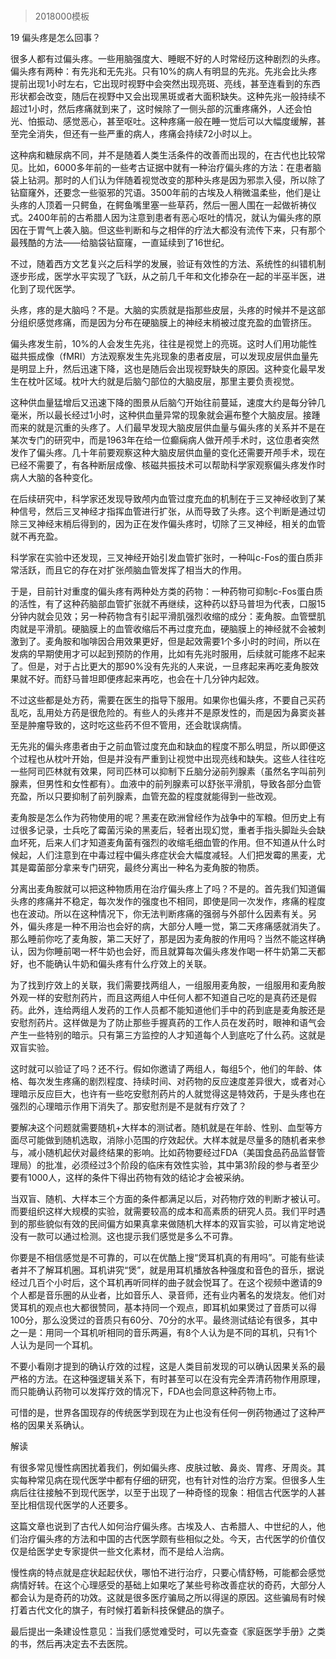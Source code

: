 # 
> 2018000模板





19 偏头疼是怎么回事？


很多人都有过偏头疼。一些用脑强度大、睡眠不好的人时常经历这种剧烈的头疼。偏头疼有两种：有先兆和无先兆。只有10%的病人有明显的先兆。先兆会比头疼提前出现1小时左右，它出现时视野中会突然出现亮斑、亮线，甚至连看到的东西形状都会改变，随后在视野中又会出现黑斑或者大面积缺失。这种先兆一般持续不超过1小时，然后疼痛就到来了，这时候除了一侧头部的沉重疼痛外，人还会怕光、怕振动、感觉恶心，甚至呕吐。这种疼痛一般在睡一觉后可以大幅度缓解，甚至完全消失，但还有一些严重的病人，疼痛会持续72小时以上。

这种病和糖尿病不同，并不是随着人类生活条件的改善而出现的，在古代也比较常见。比如，6000多年前的一些考古证据中就有一种治疗偏头疼的方法：在患者脑袋上钻洞。那时的人们认为伴随着视觉改变的那种头疼是因为邪祟入侵，所以除了钻窟窿外，还要念一些驱邪的咒语。3500年前的古埃及人稍微温柔些，他们是让头疼的人顶着一只鳄鱼，在鳄鱼嘴里塞一些草药，然后一圈人围在一起做祈祷仪式。2400年前的古希腊人因为注意到患者有恶心呕吐的情况，就认为偏头疼的原因在于胃气上袭入脑。但这些判断和与之相伴的疗法大都没有流传下来，只有那个最残酷的方法——给脑袋钻窟窿，一直延续到了16世纪。

不过，随着西方文艺复兴之后科学的发展，验证有效性的方法、系统性的纠错机制逐步形成，医学水平实现了飞跃，从之前几千年和文化掺杂在一起的半巫半医，进化到了现代医学。

头疼，疼的是大脑吗？不是。大脑的实质就是指那些皮层，头疼的时候并不是这部分组织感觉疼痛，而是因为分布在硬脑膜上的神经末梢被过度充盈的血管挤压。

偏头疼发生前，10%的人会发生先兆，往往是视觉上的亮斑。这时人们用功能性磁共振成像（fMRI）方法观察发生先兆现象的患者皮层，可以发现皮层供血量先是明显上升，然后迅速下降，这也是随后会出现视野缺失的原因。这种变化最早发生在枕叶区域。枕叶大约就是后脑勺部位的大脑皮层，那里主要负责视觉。

这种供血量猛增后又迅速下降的图景从后脑勺开始往前蔓延，速度大约是每分钟几毫米，所以最长经过1小时，这种供血量异常的现象就会遍布整个大脑皮层。接踵而来的就是沉重的头疼了。人们最早发现大脑皮层供血量与偏头疼的关系并不是在某次专门的研究中，而是1963年在给一位癫痫病人做开颅手术时，这位患者突然发作了偏头疼。几十年前要观察这种大脑皮层供血量的变化还需要开颅手术，现在已经不需要了，有各种断层成像、核磁共振技术可以帮助科学家观察偏头疼发作时病人大脑的各种变化。

在后续研究中，科学家还发现导致颅内血管过度充血的机制在于三叉神经收到了某种信号，然后三叉神经才指挥血管进行扩张，从而导致了头疼。这个判断是通过切除三叉神经末梢后得到的，因为正在发作偏头疼时，切除了三叉神经，相关的血管就不再充盈。

科学家在实验中还发现，三叉神经开始引发血管扩张时，一种叫c-Fos的蛋白质非常活跃，而且它的存在对扩张颅脑血管发挥了相当大的作用。

于是，目前针对重度的偏头疼有两种处方类的药物：一种药物可抑制c-Fos蛋白质的活性，有了这种药脑部血管扩张就不再继续，这种药以舒马普坦为代表，口服15分钟内就会见效；另一种药物含有引起平滑肌强烈收缩的成分：麦角胺。血管壁肌肉就是平滑肌。硬脑膜上的血管收缩后不再过度充血，硬脑膜上的神经就不会被刺激到了。麦角胺和咖啡因合用效果更好，但是起效需要1个多小时的时间，所以在发病的早期使用才可以起到预防的作用，比如有先兆时服用，后续就可能疼不起来了。但是，对于占比更大的那90%没有先兆的人来说，一旦疼起来再吃麦角胺效果就不好。而舒马普坦即便疼起来再吃，也会在十几分钟内起效。

不过这些都是处方药，需要在医生的指导下服用。如果你也偏头疼，不要自己买药乱吃，乱用处方药是很危险的。有些人的头疼并不是原发性的，而是因为鼻窦炎甚至是肿瘤导致的，这时吃这些药不但不管用，还会耽误病情。

无先兆的偏头疼患者由于之前血管过度充血和缺血的程度不那么明显，所以即便这个过程也从枕叶开始，但是并没有严重到让视觉中出现亮线和缺失。这些人往往吃一些阿司匹林就有效果，阿司匹林可以抑制下丘脑分泌前列腺素（虽然名字叫前列腺素，但男性和女性都有）。血液中的前列腺素可以舒张平滑肌，导致各部分血管充盈，所以只要抑制了前列腺素，血管充盈的程度就能得到一些改观。

麦角胺是怎么作为药物使用的呢？黑麦在欧洲曾经作为战争中的军粮。但历史上有过很多记录，士兵吃了霉菌污染的黑麦后，轻者出现幻觉，重者手指头脚趾头会缺血坏死，后来人们才知道麦角菌有强烈的收缩毛细血管的作用。但不知道从什么时候起，人们注意到在中毒过程中偏头疼症状会大幅度减轻。人们把发霉的黑麦，尤其是霉菌部分拿来专门研究，最终分离出一种名为麦角胺的物质。

分离出麦角胺就可以把这种物质用在治疗偏头疼上了吗？不是的。首先我们知道偏头疼的疼痛并不稳定，每次发作的强度也不相同，即使是同一次发作，疼痛的程度也在波动。所以在这种情况下，你无法判断疼痛的强弱与外部什么因素有关。另外，偏头疼是一种不用治也会好的病，大部分人睡一觉，第二天疼痛感就消失了。那么睡前你吃了麦角胺，第二天好了，那是因为麦角胺的作用吗？当然不能这样确认，因为你睡前喝一杯牛奶也会好，而且就算每次偏头疼发作喝一杯牛奶第二天都好，也不能确认牛奶和偏头疼有什么疗效上的关联。

为了找到疗效上的关联，我们需要找两组人，一组服用麦角胺，一组服用和麦角胺外观一样的安慰剂药片，而且这两组人中任何人都不知道自己吃的是真药还是假药。此外，连给两组人发药的工作人员都不能知道他们手中的药到底是麦角胺还是安慰剂药片。这样做是为了防止那些手握真药的工作人员在发药时，眼神和语气会产生一些特别的暗示。只有第三方监控的人才知道每个人到底吃了什么药。这就是双盲实验。

这时就可以验证了吗？还不行。假如你邀请了两组人，每组5个，他们的年龄、体格、每次发生疼痛的剧烈程度、持续时间、对药物的反应速度差异很大，或者对心理暗示反应巨大，也许有一些吃安慰剂药片的人就觉得这是特效药，于是头疼也在强烈的心理暗示作用下消失了。那安慰剂是不是就有疗效了？

要解决这个问题就需要随机+大样本的测试者。随机就是在年龄、性别、血型等方面尽可能做到随机选取，消除小范围的疗效起伏。大样本就是尽量多的随机者来参与，减小随机起伏对最终结果的影响。比如药物要经过FDA（美国食品药品监督管理局）的批准，必须经过3个阶段的临床有效性实验，其中第3阶段的参与者至少要有1000人，这样的条件下得出药物有效的结论才会被采纳。

当双盲、随机、大样本三个方面的条件都满足以后，对药物疗效的判断才被认可。而要组织这样大规模的实验，就需要较高的成本和高素质的研究人员。我们平时遇到的那些貌似有效的民间偏方如果真拿来做随机大样本的双盲实验，可以肯定地说没有一款可以通过检测。这也提示我们感觉是多么不可靠。

你要是不相信感觉是不可靠的，可以在优酷上搜“煲耳机真的有用吗”。可能有些读者并不了解耳机圈。耳机讲究“煲”，就是用耳机播放各种强度和音色的音乐，据说经过几百个小时后，这个耳机再听同样的曲子就会悦耳了。在这个视频中邀请的9个人都是音乐圈的从业者，比如音乐人、录音师，还有业内著名的发烧友。他们对煲耳机的观点也大都很赞同，基本持同一个观点，即耳机如果煲过了音质可以得100分，那么没煲过的音质只有60分、70分的水平。最终测试结论有很多，其中之一是：用同一个耳机听相同的音乐两遍，有8个人认为是不同的耳机，只有1个人认为是同一个耳机。

不要小看刚才提到的确认疗效的过程，这是人类目前发现的可以确认因果关系的最严格的方法。在这种强逻辑关系下，有时甚至可以在没有完全弄清药物作用原理，而只能确认药物可以发挥疗效的情况下，FDA也会同意这种药物上市。

可惜的是，世界各国现存的传统医学到现在为止也没有任何一例药物通过了这种严格的因果关系确认。





解读


有很多常见慢性病困扰着我们，例如偏头疼、皮肤过敏、鼻炎、胃疼、牙周炎。其实每种常见病在现代医学中都有仔细的研究，也有针对性的治疗方案。但很多人生病后往往接触不到现代医学，以至于出现了一种奇怪的现象：相信古代医学的人甚至比相信现代医学的人还要多。

这篇文章也说到了古代人如何治疗偏头疼。古埃及人、古希腊人、中世纪的人，他们治疗偏头疼的方法和中国的古代医学颇有些相似之处。今天，古代医学的价值仅仅是给医学史专家提供一些文化素材，而不是给人治病。

慢性病的特点就是症状起起伏伏，哪怕不进行治疗，只要心情舒畅，可能都会感觉病情好转。在这个心理感受的基础上如果吃了某些号称改善症状的奇药，大部分人都会认为是奇药的功效。这就是很多医疗骗局之所以得逞的原因。这些骗局有时候打着古代文化的旗子，有时候打着新科技保健品的旗子。

最后提出一条建设性意见：当我们感觉难受时，可以先查查《家庭医学手册》之类的书，然后再决定去不去医院。




